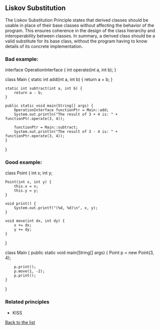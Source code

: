 ## Liskov Substitution

The Liskov Substitution Principle states that derived classes should be usable in place of their base classes without affecting the behavior of the program. This ensures coherence in the design of the class hierarchy and interoperability between classes. In summary, a derived class should be a valid substitute for its base class, without the program having to know details of its concrete implementation.

### Bad example:

interface OperationInterface {
    int operate(int a, int b);
}

class Main {
    static int add(int a, int b) {
        return a + b;
    }
    
    static int subtract(int a, int b) {
        return a - b;
    }
    
    public static void main(String[] args) {
        OperationInterface functionPtr = Main::add;
        System.out.println("The result of 3 + 4 is: " + functionPtr.operate(3, 4));
        
        functionPtr = Main::subtract;
        System.out.println("The result of 3 - 4 is: " + functionPtr.operate(3, 4));
    }
}

### Good example:

class Point {
    int x;
    int y;
    
    Point(int x, int y) {
        this.x = x;
        this.y = y;
    }
    
    void print() {
        System.out.printf("(%d, %d)\n", x, y);
    }
    
    void move(int dx, int dy) {
        x += dx;
        y += dy;
    }
}

class Main {
    public static void main(String[] args) {
        Point p = new Point(3, 4);
        
        p.print();
        p.move(1, -2);
        p.print();
    }
}
### Related principles

- KISS


[Back to the list](./README.md)
